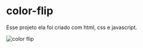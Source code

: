 # color-flip

<p> Esse projeto ela foi criado com html, css e javascript.</p>

![color flip](https://user-images.githubusercontent.com/93690941/200535605-9c8fc633-6199-4eab-8e82-65091a1d4be7.png)
